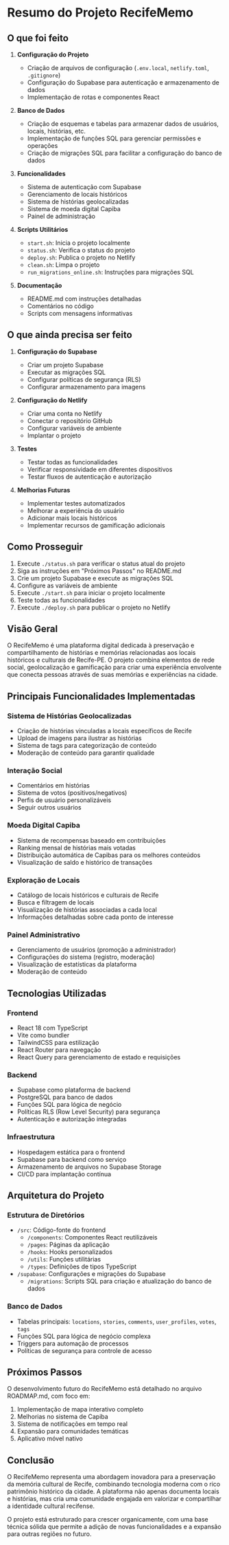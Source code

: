 # Resumo do Projeto RecifeMemo

## O que foi feito

1. **Configuração do Projeto**
   - Criação de arquivos de configuração (`.env.local`, `netlify.toml`, `.gitignore`)
   - Configuração do Supabase para autenticação e armazenamento de dados
   - Implementação de rotas e componentes React

2. **Banco de Dados**
   - Criação de esquemas e tabelas para armazenar dados de usuários, locais, histórias, etc.
   - Implementação de funções SQL para gerenciar permissões e operações
   - Criação de migrações SQL para facilitar a configuração do banco de dados

3. **Funcionalidades**
   - Sistema de autenticação com Supabase
   - Gerenciamento de locais históricos
   - Sistema de histórias geolocalizadas
   - Sistema de moeda digital Capiba
   - Painel de administração

4. **Scripts Utilitários**
   - `start.sh`: Inicia o projeto localmente
   - `status.sh`: Verifica o status do projeto
   - `deploy.sh`: Publica o projeto no Netlify
   - `clean.sh`: Limpa o projeto
   - `run_migrations_online.sh`: Instruções para migrações SQL

5. **Documentação**
   - README.md com instruções detalhadas
   - Comentários no código
   - Scripts com mensagens informativas

## O que ainda precisa ser feito

1. **Configuração do Supabase**
   - Criar um projeto Supabase
   - Executar as migrações SQL
   - Configurar políticas de segurança (RLS)
   - Configurar armazenamento para imagens

2. **Configuração do Netlify**
   - Criar uma conta no Netlify
   - Conectar o repositório GitHub
   - Configurar variáveis de ambiente
   - Implantar o projeto

3. **Testes**
   - Testar todas as funcionalidades
   - Verificar responsividade em diferentes dispositivos
   - Testar fluxos de autenticação e autorização

4. **Melhorias Futuras**
   - Implementar testes automatizados
   - Melhorar a experiência do usuário
   - Adicionar mais locais históricos
   - Implementar recursos de gamificação adicionais

## Como Prosseguir

1. Execute `./status.sh` para verificar o status atual do projeto
2. Siga as instruções em "Próximos Passos" no README.md
3. Crie um projeto Supabase e execute as migrações SQL
4. Configure as variáveis de ambiente
5. Execute `./start.sh` para iniciar o projeto localmente
6. Teste todas as funcionalidades
7. Execute `./deploy.sh` para publicar o projeto no Netlify

## Visão Geral

O RecifeMemo é uma plataforma digital dedicada à preservação e compartilhamento de histórias e memórias relacionadas aos locais históricos e culturais de Recife-PE. O projeto combina elementos de rede social, geolocalização e gamificação para criar uma experiência envolvente que conecta pessoas através de suas memórias e experiências na cidade.

## Principais Funcionalidades Implementadas

### Sistema de Histórias Geolocalizadas
- Criação de histórias vinculadas a locais específicos de Recife
- Upload de imagens para ilustrar as histórias
- Sistema de tags para categorização de conteúdo
- Moderação de conteúdo para garantir qualidade

### Interação Social
- Comentários em histórias
- Sistema de votos (positivos/negativos)
- Perfis de usuário personalizáveis
- Seguir outros usuários

### Moeda Digital Capiba
- Sistema de recompensas baseado em contribuições
- Ranking mensal de histórias mais votadas
- Distribuição automática de Capibas para os melhores conteúdos
- Visualização de saldo e histórico de transações

### Exploração de Locais
- Catálogo de locais históricos e culturais de Recife
- Busca e filtragem de locais
- Visualização de histórias associadas a cada local
- Informações detalhadas sobre cada ponto de interesse

### Painel Administrativo
- Gerenciamento de usuários (promoção a administrador)
- Configurações do sistema (registro, moderação)
- Visualização de estatísticas da plataforma
- Moderação de conteúdo

## Tecnologias Utilizadas

### Frontend
- React 18 com TypeScript
- Vite como bundler
- TailwindCSS para estilização
- React Router para navegação
- React Query para gerenciamento de estado e requisições

### Backend
- Supabase como plataforma de backend
- PostgreSQL para banco de dados
- Funções SQL para lógica de negócio
- Políticas RLS (Row Level Security) para segurança
- Autenticação e autorização integradas

### Infraestrutura
- Hospedagem estática para o frontend
- Supabase para backend como serviço
- Armazenamento de arquivos no Supabase Storage
- CI/CD para implantação contínua

## Arquitetura do Projeto

### Estrutura de Diretórios
- `/src`: Código-fonte do frontend
  - `/components`: Componentes React reutilizáveis
  - `/pages`: Páginas da aplicação
  - `/hooks`: Hooks personalizados
  - `/utils`: Funções utilitárias
  - `/types`: Definições de tipos TypeScript
- `/supabase`: Configurações e migrações do Supabase
  - `/migrations`: Scripts SQL para criação e atualização do banco de dados

### Banco de Dados
- Tabelas principais: `locations`, `stories`, `comments`, `user_profiles`, `votes`, `tags`
- Funções SQL para lógica de negócio complexa
- Triggers para automação de processos
- Políticas de segurança para controle de acesso

## Próximos Passos

O desenvolvimento futuro do RecifeMemo está detalhado no arquivo ROADMAP.md, com foco em:

1. Implementação de mapa interativo completo
2. Melhorias no sistema de Capiba
3. Sistema de notificações em tempo real
4. Expansão para comunidades temáticas
5. Aplicativo móvel nativo

## Conclusão

O RecifeMemo representa uma abordagem inovadora para a preservação da memória cultural de Recife, combinando tecnologia moderna com o rico patrimônio histórico da cidade. A plataforma não apenas documenta locais e histórias, mas cria uma comunidade engajada em valorizar e compartilhar a identidade cultural recifense.

O projeto está estruturado para crescer organicamente, com uma base técnica sólida que permite a adição de novas funcionalidades e a expansão para outras regiões no futuro. 